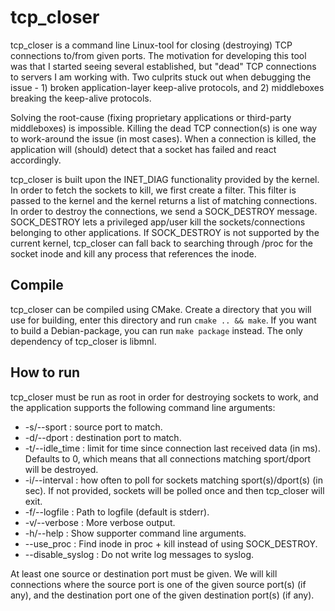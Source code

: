 # tcp_closer

tcp\_closer is a command line Linux-tool for closing (destroying) TCP
connections to/from given ports. The motivation for developing this tool was
that I started seeing several established, but "dead" TCP connections to servers
I am working with. Two culprits stuck out when debugging the issue - 1) broken
application-layer keep-alive protocols, and 2) middleboxes breaking the
keep-alive protocols.

Solving the root-cause (fixing proprietary applications or third-party
middleboxes) is impossible. Killing the dead TCP connection(s) is one way to
work-around the issue (in most cases). When a connection is killed, the
application will (should) detect that a socket has failed and react accordingly.

tcp\_closer is built upon the INET\_DIAG functionality provided by the kernel.
In order to fetch the sockets to kill, we first create a filter. This filter is
passed to the kernel and the kernel returns a list of matching connections. In
order to destroy the connections, we send a SOCK\_DESTROY message. SOCK\_DESTROY
lets a privileged app/user kill the sockets/connections belonging to other
applications. If SOCK\_DESTROY is not supported by the current kernel,
tcp\_closer can fall back to searching through /proc for the socket inode and
kill any process that references the inode.

## Compile

tcp\_closer can be compiled using CMake. Create a directory that you will use
for building, enter this directory and run `cmake .. && make`. If you want to
build a Debian-package, you can run `make package` instead. The only dependency
of tcp\_closer is libmnl.

## How to run

tcp\_closer must be run as root in order for destroying sockets to work, and the
application supports the following command line arguments:


* -s/--sport : source port to match.
* -d/--dport : destination port to match.
* -t/--idle\_time : limit for time since connection last received data (in ms).
  Defaults to 0, which means that all connections matching sport/dport will be
  destroyed.
* -i/--interval : how often to poll for sockets matching sport(s)/dport(s) (in
  sec). If not provided, sockets will be polled once and then tcp\_closer will
  exit.
* -f/--logfile : Path to logfile (default is stderr).
* -v/--verbose : More verbose output.
* -h/--help : Show supporter command line arguments.
* --use\_proc : Find inode in proc + kill instead of using SOCK\_DESTROY.
* --disable\_syslog : Do not write log messages to syslog.
    
At least one source or destination port must be given. We will kill connections
where the source port is one of the given source port(s) (if any), and the
destination port one of the given destination port(s) (if any).
